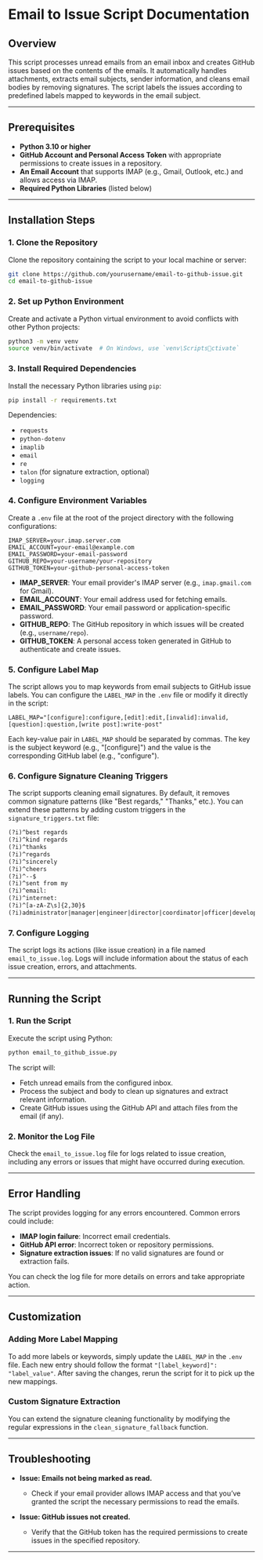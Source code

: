 
# Email to Issue Script Documentation

## Overview

This script processes unread emails from an email inbox and creates GitHub issues based on the contents of the emails. It automatically handles attachments, extracts email subjects, sender information, and cleans email bodies by removing signatures. The script labels the issues according to predefined labels mapped to keywords in the email subject.

---

## Prerequisites

- **Python 3.10 or higher**
- **GitHub Account and Personal Access Token** with appropriate permissions to create issues in a repository.
- **An Email Account** that supports IMAP (e.g., Gmail, Outlook, etc.) and allows access via IMAP.
- **Required Python Libraries** (listed below)

---

## Installation Steps

### 1. Clone the Repository

Clone the repository containing the script to your local machine or server:

```bash
git clone https://github.com/yourusername/email-to-github-issue.git
cd email-to-github-issue
```

### 2. Set up Python Environment

Create and activate a Python virtual environment to avoid conflicts with other Python projects:

```bash
python3 -m venv venv
source venv/bin/activate  # On Windows, use `venv\Scriptsctivate`
```

### 3. Install Required Dependencies

Install the necessary Python libraries using `pip`:

```bash
pip install -r requirements.txt
```

Dependencies:
- `requests`
- `python-dotenv`
- `imaplib`
- `email`
- `re`
- `talon` (for signature extraction, optional)
- `logging`

### 4. Configure Environment Variables

Create a `.env` file at the root of the project directory with the following configurations:

```env
IMAP_SERVER=your.imap.server.com
EMAIL_ACCOUNT=your-email@example.com
EMAIL_PASSWORD=your-email-password
GITHUB_REPO=your-username/your-repository
GITHUB_TOKEN=your-github-personal-access-token
```

- **IMAP_SERVER**: Your email provider's IMAP server (e.g., `imap.gmail.com` for Gmail).
- **EMAIL_ACCOUNT**: Your email address used for fetching emails.
- **EMAIL_PASSWORD**: Your email password or application-specific password.
- **GITHUB_REPO**: The GitHub repository in which issues will be created (e.g., `username/repo`).
- **GITHUB_TOKEN**: A personal access token generated in GitHub to authenticate and create issues.

### 5. Configure Label Map

The script allows you to map keywords from email subjects to GitHub issue labels. You can configure the `LABEL_MAP` in the `.env` file or modify it directly in the script:

```env
LABEL_MAP="[configure]:configure,[edit]:edit,[invalid]:invalid,[question]:question,[write post]:write-post"
```

Each key-value pair in `LABEL_MAP` should be separated by commas. The key is the subject keyword (e.g., "[configure]") and the value is the corresponding GitHub label (e.g., "configure").

### 6. Configure Signature Cleaning Triggers

The script supports cleaning email signatures. By default, it removes common signature patterns (like "Best regards," "Thanks," etc.). You can extend these patterns by adding custom triggers in the `signature_triggers.txt` file:

```signature_triggers.txt
(?i)^best regards
(?i)^kind regards
(?i)^thanks
(?i)^regards
(?i)^sincerely
(?i)^cheers
(?i)^--$
(?i)^sent from my
(?i)^email:
(?i)^internet:
(?i)^[a-zA-Z\s]{2,30}$
(?i)administrator|manager|engineer|director|coordinator|officer|developer|consultant
```

### 7. Configure Logging

The script logs its actions (like issue creation) in a file named `email_to_issue.log`. Logs will include information about the status of each issue creation, errors, and attachments.

---

## Running the Script

### 1. Run the Script

Execute the script using Python:

```bash
python email_to_github_issue.py
```

The script will:
- Fetch unread emails from the configured inbox.
- Process the subject and body to clean up signatures and extract relevant information.
- Create GitHub issues using the GitHub API and attach files from the email (if any).

### 2. Monitor the Log File

Check the `email_to_issue.log` file for logs related to issue creation, including any errors or issues that might have occurred during execution.

---

## Error Handling

The script provides logging for any errors encountered. Common errors could include:
- **IMAP login failure**: Incorrect email credentials.
- **GitHub API error**: Incorrect token or repository permissions.
- **Signature extraction issues**: If no valid signatures are found or extraction fails.

You can check the log file for more details on errors and take appropriate action.

---

## Customization

### Adding More Label Mapping

To add more labels or keywords, simply update the `LABEL_MAP` in the `.env` file. Each new entry should follow the format `"[label_keyword]": "label_value"`. After saving the changes, rerun the script for it to pick up the new mappings.

### Custom Signature Extraction

You can extend the signature cleaning functionality by modifying the regular expressions in the `clean_signature_fallback` function.

---

## Troubleshooting

- **Issue: Emails not being marked as read.**
  - Check if your email provider allows IMAP access and that you’ve granted the script the necessary permissions to read the emails.
  
- **Issue: GitHub issues not created.**
  - Verify that the GitHub token has the required permissions to create issues in the specified repository.

---
